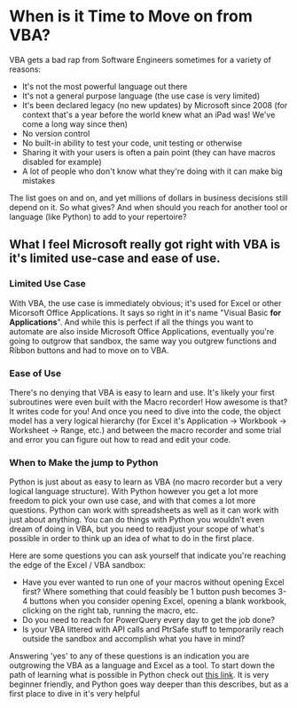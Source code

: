 # When is it Time to Move on from VBA?

VBA gets a bad rap from Software Engineers sometimes for a variety of reasons:
* It's not the most powerful language out there
* It's not a general purpose language (the use case is very limited)
* It's been declared legacy (no new updates) by Microsoft since 2008 (for context that's a year before the world knew what an iPad was! We've come a long way since then)
* No version control
* No built-in ability to test your code, unit testing or otherwise
* Sharing it with your users is often a pain point (they can have macros disabled for example)
* A lot of people who don't know what they're doing with it can make big mistakes

The list goes on and on, and yet millions of dollars in business decisions still depend on it. So what gives? And when should you reach for another tool or language (like Python) to add to your repertoire? 

## What I feel Microsoft **really** got right with VBA is it's limited use-case and ease of use.

### Limited Use Case
With VBA, the use case is immediately obvious; it's used for Excel or other Micorsoft Office Applications. It says so right in it's name "Visual Basic **for Applications**". And while this is perfect if all the things you want to automate are also inside Microsoft Office Applications, eventually you're going to outgrow that sandbox, the same way you outgrew functions and Ribbon buttons and had to move on to VBA.

### Ease of Use
There's no denying that VBA is easy to learn and use. It's likely your first subroutines were even built with the Macro recorder! How awesome is that? It writes code for you! And once you need to dive into the code, the object model has a very logical hierarchy (for Excel it's Application -> Workbook -> Worksheet -> Range, etc.) and between the macro recorder and some trial and error you can figure out how to read and edit your code.

### When to Make the jump to Python
Python is just about as easy to learn as VBA (no macro recorder but a very logical language structure). With Python however you get a lot more freedom to pick your own use case, and with that comes a lot more questions. Python can work with spreadsheets as well as it can work with just about anything. You can do things with Python you wouldn't even dream of doing in VBA, but you need to readjust your scope of what's possible in order to think up an idea of what to do in the first place. 

Here are some questions you can ask yourself that indicate you're reaching the edge of the Excel / VBA sandbox: 
* Have you ever wanted to run one of your macros without opening Excel first? Where something that could feasibly be 1 button push becomes 3-4 buttons when you consider opening Excel, opening a blank workbook, clicking on the right tab, running the macro, etc. 
* Do you need to reach for PowerQuery every day to get the job done?
* Is your VBA littered with API calls and PtrSafe stuff to temporarily reach outside the sandbox and accomplish what you have in mind?

Answering 'yes' to any of these questions is an indication you are outgrowing the VBA as a language and Excel as a tool. To start down the path of learning what is possible in Python check out [this link](https://automatetheboringstuff.com). It is very beginner friendly, and Python goes way deeper than this describes, but as a first place to dive in it's very helpful
